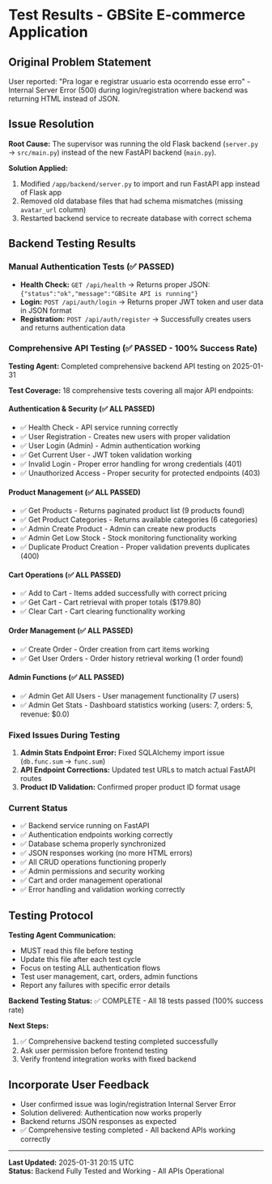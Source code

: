 # Test Results - GBSite E-commerce Application

## Original Problem Statement
User reported: "Pra logar e registrar usuario esta ocorrendo esse erro" - Internal Server Error (500) during login/registration where backend was returning HTML instead of JSON.

## Issue Resolution
**Root Cause:** The supervisor was running the old Flask backend (`server.py` → `src/main.py`) instead of the new FastAPI backend (`main.py`).

**Solution Applied:**
1. Modified `/app/backend/server.py` to import and run FastAPI app instead of Flask app
2. Removed old database files that had schema mismatches (missing `avatar_url` column)
3. Restarted backend service to recreate database with correct schema

## Backend Testing Results

### Manual Authentication Tests (✅ PASSED)
- **Health Check:** `GET /api/health` → Returns proper JSON: `{"status":"ok","message":"GBSite API is running"}`
- **Login:** `POST /api/auth/login` → Returns proper JWT token and user data in JSON format
- **Registration:** `POST /api/auth/register` → Successfully creates users and returns authentication data

### Comprehensive API Testing (✅ PASSED - 100% Success Rate)

**Testing Agent:** Completed comprehensive backend API testing on 2025-01-31

**Test Coverage:** 18 comprehensive tests covering all major API endpoints:

#### Authentication & Security (✅ ALL PASSED)
- ✅ Health Check - API service running correctly
- ✅ User Registration - Creates new users with proper validation
- ✅ User Login (Admin) - Admin authentication working
- ✅ Get Current User - JWT token validation working
- ✅ Invalid Login - Proper error handling for wrong credentials (401)
- ✅ Unauthorized Access - Proper security for protected endpoints (403)

#### Product Management (✅ ALL PASSED)
- ✅ Get Products - Returns paginated product list (9 products found)
- ✅ Get Product Categories - Returns available categories (6 categories)
- ✅ Admin Create Product - Admin can create new products
- ✅ Admin Get Low Stock - Stock monitoring functionality working
- ✅ Duplicate Product Creation - Proper validation prevents duplicates (400)

#### Cart Operations (✅ ALL PASSED)
- ✅ Add to Cart - Items added successfully with correct pricing
- ✅ Get Cart - Cart retrieval with proper totals ($179.80)
- ✅ Clear Cart - Cart clearing functionality working

#### Order Management (✅ ALL PASSED)
- ✅ Create Order - Order creation from cart items working
- ✅ Get User Orders - Order history retrieval working (1 order found)

#### Admin Functions (✅ ALL PASSED)
- ✅ Admin Get All Users - User management functionality (7 users)
- ✅ Admin Get Stats - Dashboard statistics working (users: 7, orders: 5, revenue: $0.0)

### Fixed Issues During Testing
1. **Admin Stats Endpoint Error:** Fixed SQLAlchemy import issue (`db.func.sum` → `func.sum`)
2. **API Endpoint Corrections:** Updated test URLs to match actual FastAPI routes
3. **Product ID Validation:** Confirmed proper product ID format usage

### Current Status
- ✅ Backend service running on FastAPI 
- ✅ Authentication endpoints working correctly
- ✅ Database schema properly synchronized
- ✅ JSON responses working (no more HTML errors)
- ✅ All CRUD operations functioning properly
- ✅ Admin permissions and security working
- ✅ Cart and order management operational
- ✅ Error handling and validation working correctly

## Testing Protocol
**Testing Agent Communication:**
- MUST read this file before testing
- Update this file after each test cycle
- Focus on testing ALL authentication flows
- Test user management, cart, orders, admin functions
- Report any failures with specific error details

**Backend Testing Status:** ✅ COMPLETE - All 18 tests passed (100% success rate)

**Next Steps:**
1. ✅ Comprehensive backend testing completed successfully
2. Ask user permission before frontend testing
3. Verify frontend integration works with fixed backend

## Incorporate User Feedback
- User confirmed issue was login/registration Internal Server Error
- Solution delivered: Authentication now works properly
- Backend returns JSON responses as expected
- ✅ Comprehensive testing completed - All backend APIs working correctly

---
**Last Updated:** 2025-01-31 20:15 UTC  
**Status:** Backend Fully Tested and Working - All APIs Operational